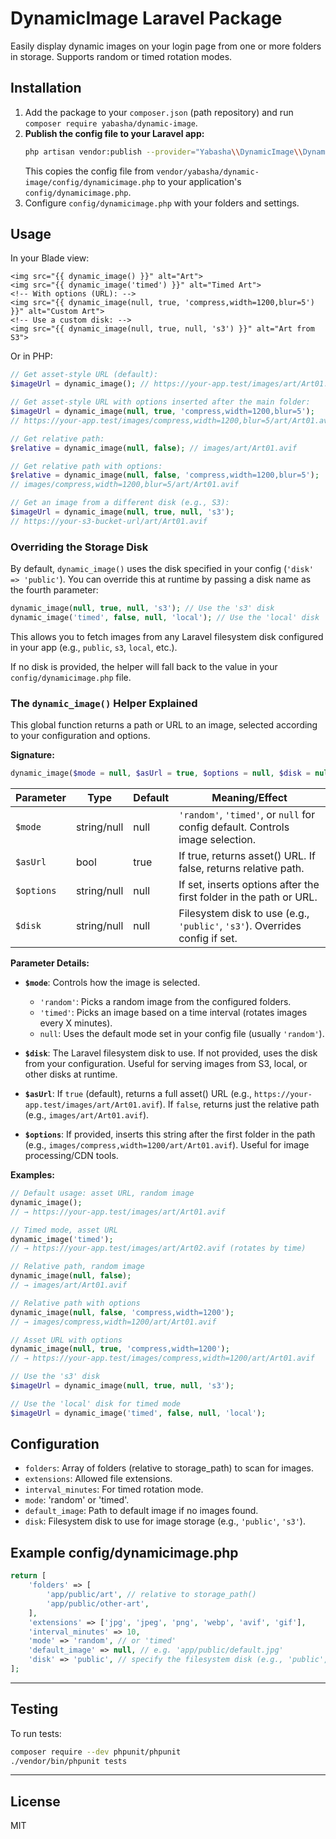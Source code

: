 # DynamicImage Laravel Package

Easily display dynamic images on your login page from one or more folders in storage. Supports random or timed rotation modes.

## Installation

1. Add the package to your `composer.json` (path repository) and run `composer require yabasha/dynamic-image`.
2. **Publish the config file to your Laravel app:**
   ```bash
   php artisan vendor:publish --provider="Yabasha\\DynamicImage\\DynamicImageServiceProvider" --tag=config
   ```
   This copies the config file from `vendor/yabasha/dynamic-image/config/dynamicimage.php` to your application's `config/dynamicimage.php`.
3. Configure `config/dynamicimage.php` with your folders and settings.

## Usage

In your Blade view:
```blade
<img src="{{ dynamic_image() }}" alt="Art">
<img src="{{ dynamic_image('timed') }}" alt="Timed Art">
<!-- With options (URL): -->
<img src="{{ dynamic_image(null, true, 'compress,width=1200,blur=5') }}" alt="Custom Art">
<!-- Use a custom disk: -->
<img src="{{ dynamic_image(null, true, null, 's3') }}" alt="Art from S3">
```

Or in PHP:
```php
// Get asset-style URL (default):
$imageUrl = dynamic_image(); // https://your-app.test/images/art/Art01.avif

// Get asset-style URL with options inserted after the main folder:
$imageUrl = dynamic_image(null, true, 'compress,width=1200,blur=5');
// https://your-app.test/images/compress,width=1200,blur=5/art/Art01.avif

// Get relative path:
$relative = dynamic_image(null, false); // images/art/Art01.avif

// Get relative path with options:
$relative = dynamic_image(null, false, 'compress,width=1200,blur=5');
// images/compress,width=1200,blur=5/art/Art01.avif

// Get an image from a different disk (e.g., S3):
$imageUrl = dynamic_image(null, true, null, 's3');
// https://your-s3-bucket-url/art/Art01.avif
```

### Overriding the Storage Disk

By default, `dynamic_image()` uses the disk specified in your config (`'disk' => 'public'`).
You can override this at runtime by passing a disk name as the fourth parameter:

```php
dynamic_image(null, true, null, 's3'); // Use the 's3' disk
dynamic_image('timed', false, null, 'local'); // Use the 'local' disk
```

This allows you to fetch images from any Laravel filesystem disk configured in your app (e.g., `public`, `s3`, `local`, etc.).

If no disk is provided, the helper will fall back to the value in your `config/dynamicimage.php` file.


### The `dynamic_image()` Helper Explained

This global function returns a path or URL to an image, selected according to your configuration and options.

**Signature:**
```php
dynamic_image($mode = null, $asUrl = true, $options = null, $disk = null)
```

| Parameter | Type        | Default | Meaning/Effect                                                                   |
|-----------|-------------|---------|---------------------------------------------------------------------------------|
| `$mode`   | string/null | null    | `'random'`, `'timed'`, or `null` for config default. Controls image selection.   |
| `$asUrl`  | bool        | true    | If true, returns asset() URL. If false, returns relative path.                   |
| `$options`| string/null | null    | If set, inserts options after the first folder in the path or URL.               |
| `$disk`   | string/null | null    | Filesystem disk to use (e.g., `'public'`, `'s3'`). Overrides config if set.      |

**Parameter Details:**
- **`$mode`**: Controls how the image is selected.
  - `'random'`: Picks a random image from the configured folders.
  - `'timed'`: Picks an image based on a time interval (rotates images every X minutes).
  - `null`: Uses the default mode set in your config file (usually `'random'`).
- **`$disk`**: The Laravel filesystem disk to use. If not provided, uses the disk from your configuration. Useful for serving images from S3, local, or other disks at runtime.

- **`$asUrl`**: If `true` (default), returns a full asset() URL (e.g., `https://your-app.test/images/art/Art01.avif`). If `false`, returns just the relative path (e.g., `images/art/Art01.avif`).
- **`$options`**: If provided, inserts this string after the first folder in the path (e.g., `images/compress,width=1200/art/Art01.avif`). Useful for image processing/CDN tools.

**Examples:**
```php
// Default usage: asset URL, random image
dynamic_image();
// → https://your-app.test/images/art/Art01.avif

// Timed mode, asset URL
dynamic_image('timed');
// → https://your-app.test/images/art/Art02.avif (rotates by time)

// Relative path, random image
dynamic_image(null, false);
// → images/art/Art01.avif

// Relative path with options
dynamic_image(null, false, 'compress,width=1200');
// → images/compress,width=1200/art/Art01.avif

// Asset URL with options
dynamic_image(null, true, 'compress,width=1200');
// → https://your-app.test/images/compress,width=1200/art/Art01.avif

// Use the 's3' disk
$imageUrl = dynamic_image(null, true, null, 's3');

// Use the 'local' disk for timed mode
$imageUrl = dynamic_image('timed', false, null, 'local');
```

## Configuration

- `folders`: Array of folders (relative to storage_path) to scan for images.
- `extensions`: Allowed file extensions.
- `interval_minutes`: For timed rotation mode.
- `mode`: 'random' or 'timed'.
- `default_image`: Path to default image if no images found.
- `disk`: Filesystem disk to use for image storage (e.g., `'public'`, `'s3'`).

## Example config/dynamicimage.php
```php
return [
    'folders' => [
        'app/public/art', // relative to storage_path()
        'app/public/other-art',
    ],
    'extensions' => ['jpg', 'jpeg', 'png', 'webp', 'avif', 'gif'],
    'interval_minutes' => 10,
    'mode' => 'random', // or 'timed'
    'default_image' => null, // e.g. 'app/public/default.jpg'
    'disk' => 'public', // specify the filesystem disk (e.g., 'public', 's3', 'local')
];
```

---

## Testing

To run tests:

```bash
composer require --dev phpunit/phpunit
./vendor/bin/phpunit tests
```

---

## License

MIT
